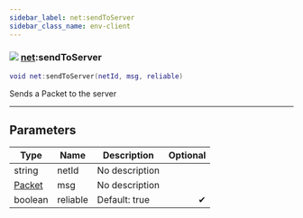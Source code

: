 ```yaml
---
sidebar_label: net:sendToServer
sidebar_class_name: env-client
---
```


### ![](/img/wiki/client.png) [net](../net/README.md):sendToServer

```lua
void net:sendToServer(netId, msg, reliable)
```

Sends a Packet to the server<br/>

-----------------
## Parameters

| Type   | Name | Description | Optional |
| ------ | ---- | ----------- | -------: |
| string | netId | No description |   |
| [Packet](../packet/README.md) | msg | No description |   |
| boolean | reliable | Default: true | ✔ |
